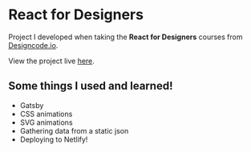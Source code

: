 # React for Designers
Project I developed when taking the **React for Designers** courses from [Designcode.io](https://designcode.io/react).

View the project live [here](http://react-design.netlify.com).

## Some things I used and learned!
- Gatsby
- CSS animations 
- SVG animations
- Gathering data from a static json
- Deploying to Netlify!
